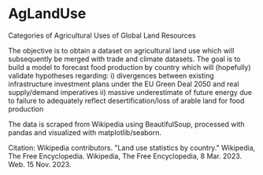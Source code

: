 # AgLandUse
Categories of Agricultural Uses of Global Land Resources  

The objective is to obtain a dataset on agricultural land use which will subsequently be merged with trade and climate datasets.
The goal is to build a model to forecast food production by country which will (hopefully) validate hypotheses regarding:
i) divergences between existing infrastructure investment plans under the EU Green Deal 2050 and real supply/demand imperatives
ii) massive underestimate of future energy due to failure to adequately reflect desertification/loss of arable land for food production

The data is scraped from Wikipedia using BeautifulSoup, processed with pandas and visualized with matplotlib/seaborn.  

Citation:
Wikipedia contributors. "Land use statistics by country." Wikipedia, The Free Encyclopedia. Wikipedia, The Free Encyclopedia, 8 Mar. 2023. Web. 15 Nov. 2023.
